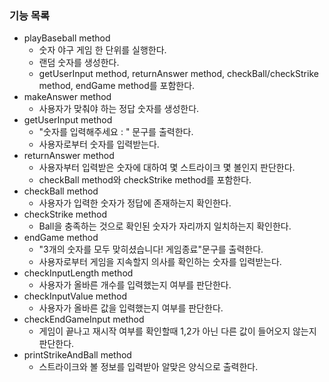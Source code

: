 ### 기능 목록
- playBaseball method
  - 숫자 야구 게임 한 단위를 실행한다.
  - 랜덤 숫자를 생성한다.
  - getUserInput method, returnAnswer method, checkBall/checkStrike method, endGame method를 포함한다.
- makeAnswer method
  - 사용자가 맞춰야 하는 정답 숫자를 생성한다.
- getUserInput method 
  - "숫자를 입력해주세요 : " 문구를 출력한다.
  - 사용자로부터 숫자를 입력받는다.
- returnAnswer method
  - 사용자부터 입력받은 숫자에 대하여 몇 스트라이크 몇 볼인지 판단한다.
  - checkBall method와 checkStrike method를 포함한다.
- checkBall method
  - 사용자가 입력한 숫자가 정답에 존재하는지 확인한다.
- checkStrike method
  - Ball을 충족하는 것으로 확인된 숫자가 자리까지 일치하는지 확인한다.
- endGame method
  - "3개의 숫자를 모두 맞히셨습니다! 게임종료"문구를 출력한다.
  - 사용자로부터 게임을 지속할지 의사를 확인하는 숫자를 입력받는다.
- checkInputLength method
  - 사용자가 올바른 개수를 입력했는지 여부를 판단한다.
- checkInputValue method
  - 사용자가 올바른 값을 입력했는지 여부를 판단한다.
- checkEndGameInput method
  - 게임이 끝나고 재시작 여부를 확인할때 1,2가 아닌 다른 값이 들어오지 않는지 판단한다.
- printStrikeAndBall method
  - 스트라이크와 볼 정보를 입력받아 알맞은 양식으로 출력한다.